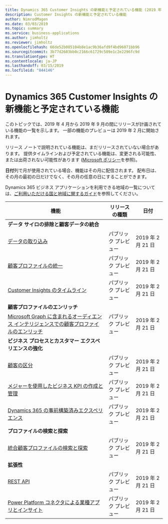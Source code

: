 ```yaml
---
title: Dynamics 365 Customer Insights の新機能と予定されている機能 (2019 年 4 月)
description: Customer Insights の新機能と予定されている機能
author: NimrodMagen
ms.date: 03/03/2019
ms.topic: summary
ms.service: business-applications
ms.author: jimholtz
ms.reviewer: jimholtz
ms.openlocfilehash: 66de52b085104b8e1ac9b36afd9f4bd96071bb96
ms.sourcegitcommit: 3b77d2603bb0c2166c61729c589e1c2e2296fc9d
ms.translationtype: HT
ms.contentlocale: ja-JP
ms.lasthandoff: 03/15/2019
ms.locfileid: "844146"
---
```

# <a name="whats-new-and-planned-for-dynamics-365-customer-insights"></a>Dynamics 365 Customer Insights の新機能と予定されている機能  

このトピックでは、2019 年 4 月から 2019 年 9 月の間にリリースが計画されている機能の一覧を示します。 一部の機能のプレビューは 2019 年 2 月に開始されます。

リリース ノートで説明されている機能は、まだリリースされていない場合があります。 提供タイムラインおよび予定されている機能は、変更される可能性、または出荷されない可能性があります ([Microsoft ポリシー](https://go.microsoft.com/fwlink/p/?linkid=2007332)を参照)。

**日付**列で月が使用されている場合、機能はその月に配信されます。 配布日は、その月の最初の日だけでなく、その月の任意の日にすることができます。

Dynamics 365 ビジネス アプリケーションを利用できる地域の一覧については、[ご利用いただける国と地域に関するガイド](https://aka.ms/dynamics_365_international_availability_deck)を参照してください。 


| 機能   | リリースの種類 | 日付 |
|-----------|---------|----------------------|
| **データ サイロの排除と顧客データの統合**      |    |             |
| [データの取り込み](eliminate-data-silos.md#data-ingestion)       | パブリック プレビュー   | 2019 年 2 月 21 日            |
| [顧客プロファイルの統一](eliminate-data-silos.md#customer-profile-unification)   | パブリック プレビュー   | 2019 年 2 月 21 日            |
| [Customer Insights のタイムライン](eliminate-data-silos.md#customer-insights-timeline)  | パブリック プレビュー   | 2019 年 2 月 21 日            |
| **顧客プロファイルのエンリッチ**|  |   |
| [Microsoft Graph に含まれるオーディエンス インテリジェンスでの顧客プロファイルのエンリッチ](enrich-customer-profiles.md#enrich-customer-profiles-with-audience-intelligence-contained-within-microsoft-graph) | パブリック プレビュー   | 2019 年 2 月 21 日            |
| **ビジネス プロセスとカスタマー エクスペリエンスの強化**          |    |             |
| [顧客の区分](power-business-processes.md#customer-segmentation) | パブリック プレビュー   | 2019 年 2 月 21 日            |
| [メジャーを使用したビジネス KPI の作成と管理](power-business-processes.md#create-and-manage-business-kpis-using-measures)  | パブリック プレビュー   | 2019 年 2 月 21 日            |
| [Dynamics 365 の事前構築済みエクスペリエンス](power-business-processes.md#pre-build-experiences-for-dynamics-365)| パブリック プレビュー   | 2019 年 2 月 21 日            |
| **プロファイルの検索と探索** |  |          |
| [統合顧客プロファイルの検索と探索](profile-search-discovery.md) |パブリック プレビュー   | 2019 年 2 月 21 日            |
| **拡張性**             |    |              |
| [REST API](extensibility.md#rest-apis)  | パブリック プレビュー   | 2019 年 2 月 21 日            |
| [Power Platform コネクタによる業種アプリとインサイト](extensibility.md#line-of-business-apps-and-insights-through-power-platform-connectors)|  パブリック プレビュー   | 2019 年 2 月 21 日            |


